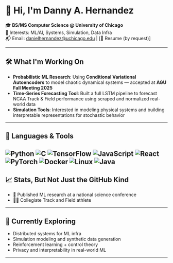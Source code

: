 # 👋 Hi, I'm Danny A. Hernandez

🎓 **BS/MS Computer Science @ University of Chicago**  
🧠 Interests: ML/AI, Systems, Simulation, Data Infra  
📬 Email: danielhernandez@uchicago.edu | [📎 Resume (by request)]

---

## 🛠️ What I'm Working On

- **Probabilistic ML Research**: Using **Conditional Variational Autoencoders** to model chaotic dynamical systems — accepted at **AGU Fall Meeting 2025**  
- **Time-Series Forecasting Tool**: Built a full LSTM pipeline to forecast NCAA Track & Field performance using scraped and normalized real-world data  
- **Simulation Tools**: Interested in modeling physical systems and building interpretable representations for stochastic behavior  

---

## 🧰 Languages & Tools

![Python](https://img.shields.io/badge/-Python-black?style=flat&logo=python)
![C](https://img.shields.io/badge/-C-black?style=flat&logo=c)
![TensorFlow](https://img.shields.io/badge/-TensorFlow-black?style=flat&logo=tensorflow)
![JavaScript](https://img.shields.io/badge/-JavaScript-black?style=flat&logo=javascript)
![React](https://img.shields.io/badge/-React-black?style=flat&logo=react)
![PyTorch](https://img.shields.io/badge/-PyTorch-black?style=flat&logo=pytorch)
![Docker](https://img.shields.io/badge/-Docker-black?style=flat&logo=docker)
![Linux](https://img.shields.io/badge/-Linux-black?style=flat&logo=linux)
![Java](https://img.shields.io/badge/-Java-black?style=flat&logo=openjdk)
---

## 📈 Stats, But Not Just the GitHub Kind

- 📜 Published ML research at a national science conference  
- 🏃‍♂️ Collegiate Track and Field athlete  

---

## 🌱 Currently Exploring

- Distributed systems for ML infra  
- Simulation modeling and synthetic data generation  
- Reinforcement learning + control theory  
- Privacy and interpretability in real-world ML  

---
